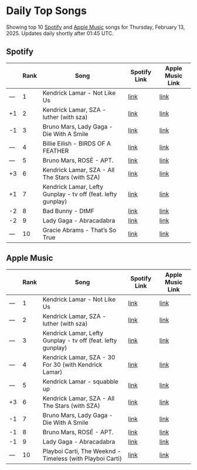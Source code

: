 # Daily Top Songs

Showing top 10 [Spotify](#spotify) and [Apple Music](#apple-music) songs for Thursday, February 13, 2025. Updates daily shortly after 01:45 UTC.

## Spotify

|             | Rank            | Song            | Spotify Link                    | Apple Music Link                                                                             |
| ----------- | --------------- | --------------- | ------------------------------- | -------------------------------------------------------------------------------------------- |
| — | 1 | Kendrick Lamar \- Not Like Us | [link](https://open.spotify.com/track/6AI3ezQ4o3HUoP6Dhudph3) | [link](https://music.apple.com/us/song/not-like-us/1744776167) |
| +1 | 2 | Kendrick Lamar, SZA \- luther \(with sza\) | [link](https://open.spotify.com/track/45J4avUb9Ni0bnETYaYFVJ) | [link](https://music.apple.com/us/song/luther/1781270323) |
| -1 | 3 | Bruno Mars, Lady Gaga \- Die With A Smile | [link](https://open.spotify.com/track/2plbrEY59IikOBgBGLjaoe) | [link](https://music.apple.com/us/song/die-with-a-smile/1762656732) |
| — | 4 | Billie Eilish \- BIRDS OF A FEATHER | [link](https://open.spotify.com/track/6dOtVTDdiauQNBQEDOtlAB) | [link](https://music.apple.com/us/song/birds-of-a-feather/1739659142) |
| — | 5 | Bruno Mars, ROSÉ \- APT\. | [link](https://open.spotify.com/track/5vNRhkKd0yEAg8suGBpjeY) | [link](https://music.apple.com/us/song/apt/1773452221) |
| +3 | 6 | Kendrick Lamar, SZA \- All The Stars \(with SZA\) | [link](https://open.spotify.com/track/3GCdLUSnKSMJhs4Tj6CV3s) | [link](https://music.apple.com/us/song/all-the-stars/1440906939) |
| +1 | 7 | Kendrick Lamar, Lefty Gunplay \- tv off \(feat\. lefty gunplay\) | [link](https://open.spotify.com/track/0aB0v4027ukVziUGwVGYpG) | [link](https://music.apple.com/us/song/tv-off-feat-lefty-gunplay/1781270540) |
| -2 | 8 | Bad Bunny \- DtMF | [link](https://open.spotify.com/track/3sK8wGT43QFpWrvNQsrQya) | [link](https://music.apple.com/us/song/dtmf/1787023936) |
| -2 | 9 | Lady Gaga \- Abracadabra | [link](https://open.spotify.com/track/5ZLUm9eab8y3tqQ1OhQSHI) | [link](https://music.apple.com/us/song/abracadabra/1792667005) |
| — | 10 | Gracie Abrams \- That’s So True | [link](https://open.spotify.com/track/7ne4VBA60CxGM75vw0EYad) | [link](https://music.apple.com/us/song/thats-so-true/1773474483) |

## Apple Music

|             | Rank            | Song            | Spotify Link                    | Apple Music Link                   |
| ----------- | --------------- | --------------- | ------------------------------- | ---------------------------------- |
| — | 1 | Kendrick Lamar \- Not Like Us | [link](https://open.spotify.com/track/6AI3ezQ4o3HUoP6Dhudph3) | [link](https://music.apple.com/us/song/not-like-us/1744776167) |
| — | 2 | Kendrick Lamar, SZA \- luther \(with sza\) | [link](https://open.spotify.com/track/45J4avUb9Ni0bnETYaYFVJ) | [link](https://music.apple.com/us/song/luther/1781270323) |
| — | 3 | Kendrick Lamar, Lefty Gunplay \- tv off \(feat\. lefty gunplay\) | [link](https://open.spotify.com/track/0aB0v4027ukVziUGwVGYpG) | [link](https://music.apple.com/us/song/tv-off-feat-lefty-gunplay/1781270540) |
| — | 4 | Kendrick Lamar, SZA \- 30 For 30 \(with Kendrick Lamar\) | [link](https://open.spotify.com/track/3aSWXU6owkZeVhh94XxEWO) | [link](https://music.apple.com/us/song/30-for-30-with-kendrick-lamar/1786643047) |
| — | 5 | Kendrick Lamar \- squabble up | [link](https://open.spotify.com/track/0nj9Bq5sHDiTxSHunhgkFb) | [link](https://music.apple.com/us/song/squabble-up/1781270321) |
| +3 | 6 | Kendrick Lamar, SZA \- All The Stars \(with SZA\) | [link](https://open.spotify.com/track/3GCdLUSnKSMJhs4Tj6CV3s) | [link](https://music.apple.com/us/song/all-the-stars/1440906939) |
| -1 | 7 | Bruno Mars, Lady Gaga \- Die With A Smile | [link](https://open.spotify.com/track/2plbrEY59IikOBgBGLjaoe) | [link](https://music.apple.com/us/song/die-with-a-smile/1762656732) |
| -1 | 8 | Bruno Mars, ROSÉ \- APT\. | [link](https://open.spotify.com/track/5vNRhkKd0yEAg8suGBpjeY) | [link](https://music.apple.com/us/song/apt/1773452221) |
| -1 | 9 | Lady Gaga \- Abracadabra | [link](https://open.spotify.com/track/5ZLUm9eab8y3tqQ1OhQSHI) | [link](https://music.apple.com/us/song/abracadabra/1792667005) |
| — | 10 | Playboi Carti, The Weeknd \- Timeless \(with Playboi Carti\) | [link](https://open.spotify.com/track/1Es7AUAhQvapIcoh3qMKDL) | [link](https://music.apple.com/us/song/timeless/1770380890) |
